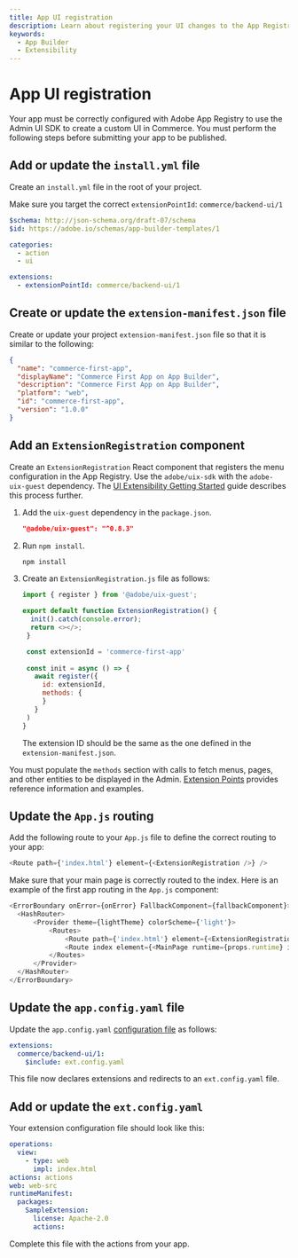 ```yaml
---
title: App UI registration
description: Learn about registering your UI changes to the App Registry
keywords:
  - App Builder
  - Extensibility
---
```


# App UI registration

Your app must be correctly configured with Adobe App Registry to use the Admin UI SDK to create a custom UI in Commerce. You must perform the following steps before submitting your app to be published.

## Add or update the `install.yml` file

Create an `install.yml` file in the root of your project.

Make sure you target the correct `extensionPointId`: `commerce/backend-ui/1`

```yaml
$schema: http://json-schema.org/draft-07/schema
$id: https://adobe.io/schemas/app-builder-templates/1

categories:
  - action
  - ui

extensions:
  - extensionPointId: commerce/backend-ui/1
```

## Create or update the `extension-manifest.json` file

Create or update your project `extension-manifest.json` file so that it is similar to the following:

```json
{
  "name": "commerce-first-app",
  "displayName": "Commerce First App on App Builder",
  "description": "Commerce First App on App Builder",
  "platform": "web",
  "id": "commerce-first-app",
  "version": "1.0.0"
}
```

## Add an `ExtensionRegistration` component

Create an `ExtensionRegistration` React component that registers the menu configuration in the App Registry. Use the `adobe/uix-sdk` with the `adobe-uix-guest` dependency. The [UI Extensibility Getting Started](https://developer.adobe.com/uix/docs/getting-started/design/) guide describes this process further.

1. Add the `uix-guest` dependency in the `package.json`.

   ```json
   "@adobe/uix-guest": "^0.8.3"
   ```

2. Run `npm install`.

   ```bash
   npm install
   ```

3. Create an `ExtensionRegistration.js` file as follows:

   ```javascript
   import { register } from '@adobe/uix-guest';

   export default function ExtensionRegistration() {
     init().catch(console.error);
     return <></>;
    }

    const extensionId = 'commerce-first-app'
    
    const init = async () => {
      await register({
        id: extensionId,
        methods: {
        }
      }
    )
   }
   ```

   The extension ID should be the same as the one defined in the `extension-manifest.json`.

You must populate the `methods` section with calls to fetch menus, pages, and other entities to be displayed in the Admin. [Extension Points](extension-points/index.md) provides reference information and examples.

## Update the `App.js` routing

Add the following route to your `App.js` file to define the correct routing to your app:

```javascript
<Route path={'index.html'} element={<ExtensionRegistration />} />
```

Make sure that your main page is correctly routed to the index. Here is an example of the first app routing in the `App.js` component:

```javascript
<ErrorBoundary onError={onError} FallbackComponent={fallbackComponent}>
  <HashRouter>
      <Provider theme={lightTheme} colorScheme={'light'}>
          <Routes>
              <Route path={'index.html'} element={<ExtensionRegistration />} />
              <Route index element={<MainPage runtime={props.runtime} ims={props.ims} />} />
          </Routes>
      </Provider>
  </HashRouter>
</ErrorBoundary>
```

## Update the `app.config.yaml` file

Update the `app.config.yaml` [configuration file](https://developer.adobe.com/app-builder/docs/guides/configuration/) as follows:

```yaml
extensions:
  commerce/backend-ui/1:
    $include: ext.config.yaml
```

This file now declares extensions and redirects to an `ext.config.yaml` file.

## Add or update the `ext.config.yaml`

Your extension configuration file should look like this:

```yaml
operations:
  view:
    - type: web
      impl: index.html
actions: actions
web: web-src
runtimeManifest:
  packages:
    SampleExtension:
      license: Apache-2.0
      actions:
```

Complete this file with the actions from your app.
